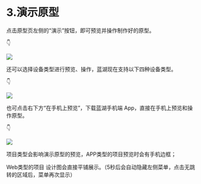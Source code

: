 # 3.演示原型

点击原型页左侧的“演示”按钮，即可预览并操作制作好的原型。

👇

![](https://images-cdn.shimo.im/l5JQglPOo6AJmw48/3.gif)

还可以选择设备类型进行预览、操作，蓝湖现在支持以下四种设备类型。

👇

![](https://images-cdn.shimo.im/o0CIfJGvNEYDSytq/4.png!thumbnail)

也可点击右下方“在手机上预览”，下载蓝湖手机端 App，直接在手机上预览和操作原型。 

👇

![](https://images-cdn.shimo.im/b9KbedvnVdMUpt2L/5.gif)

项目类型会影响演示原型的预览，APP类型的项目预览时会有手机边框； 

Web类型的项目 设计图会直接平铺展示。（5秒后会自动隐藏左侧菜单，点击无跳转的区域后，菜单再次显示） 

